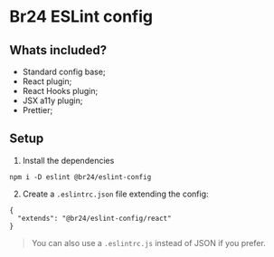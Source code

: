 # Br24 ESLint config

## Whats included?

- Standard config base;
- React plugin;
- React Hooks plugin;
- JSX a11y plugin;
- Prettier;

## Setup

1. Install the dependencies

```
npm i -D eslint @br24/eslint-config
```

2. Create a `.eslintrc.json` file extending the config:

```
{
  "extends": "@br24/eslint-config/react"
}
```

> You can also use a `.eslintrc.js` instead of JSON if you prefer.
